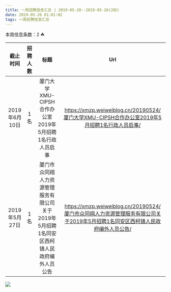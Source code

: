 ```yaml
---
title: 一周招聘信息汇总 | 2019-05-20--2019-05-26(2则)
date: 2019-05-26 01:01:02
tags: 一周招聘信息汇总
---
```

本周信息条数：2   ☘ 
<!-- more -->

| 截止时间 | 招聘人数 | 标题 | Url |
| :-: | :-: | :-: | :-: |
| 2019年6月10日 | 1名 | 厦门大学XMU-CIPSH合作办公室2019年5月招聘1名行政人员启事|https://xmzp.weiweiblog.cn/20190524/厦门大学XMU-CIPSH合作办公室2019年5月招聘1名行政人员启事/ |
| 2019年5月27日 | 1名 | 厦门市众同翔人力资源管理服务有限公司关于2019年5月招聘1名同安区西柯镇人民政府编外人员公告|https://xmzp.weiweiblog.cn/20190524/厦门市众同翔人力资源管理服务有限公司关于2019年5月招聘1名同安区西柯镇人民政府编外人员公告/ |
![](https://cdn.weiweiblog.cn/20181015134814.png)
